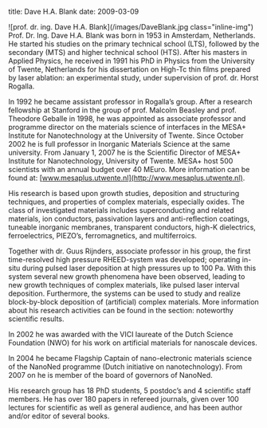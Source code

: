 title: Dave H.A. Blank
date: 2009-03-09 

![prof. dr. ing. Dave H.A. Blank](/images/DaveBlank.jpg class="inline-img") Prof. Dr. Ing. Dave H.A. Blank was born in 1953 in Amsterdam, Netherlands. He started his studies on the primary technical school (LTS), followed by the secondary (MTS) and higher technical school (HTS). After his masters in Applied Physics, he received in 1991 his PhD in Physics from the University of Twente, Netherlands for his dissertation on High-Tc thin films prepared by laser ablation: an experimental study, under supervision of prof. dr. Horst Rogalla.
<!--break-->
In 1992 he became assistant professor in Rogalla’s group. After a research fellowship at Stanford in the group of prof. Malcolm Beasley and prof. Theodore Geballe in 1998, he was appointed as associate professor and programme director on the materials science of interfaces in the MESA+ Institute for Nanotechnology at the University of Twente. Since October 2002 he is full professor in Inorganic Materials Science at the same university. From January 1, 2007 he is the Scientific Director of MESA+ Institute for Nanotechnology, University of Twente. MESA+ host 500 scientists with an annual budget over 40 MEuro. More information can be found at: [www.mesaplus.utwente.nl](http://www.mesaplus.utwente.nl). 

His research is based upon growth studies, deposition and structuring techniques, and properties of complex materials, especially oxides. The class of investigated materials includes superconducting and related materials, ion conductors, passivation layers and anti-reflection coatings, tuneable inorganic membranes, transparent conductors, high-K dielectrics, ferroelectrics, PIEZO’s, ferromagnetics, and multiferroics. 

Together with dr. Guus Rijnders, associate professor in his group, the first time-resolved high pressure RHEED-system was developed; operating in-situ during pulsed laser deposition at high pressures up to 100 Pa. With this system several new growth phenomena have been observed, leading to new growth techniques of complex materials, like pulsed laser interval deposition. Furthermore, the systems can be used to study and realize block-by-block deposition of (artificial) complex materials. More information about his research activities can be found in the section: noteworthy scientific results.

In 2002 he was awarded with the VICI laureate of the Dutch Science Foundation (NWO) for his work on artificial materials for nanoscale devices. 

In 2004 he became Flagship Captain of nano-electronic materials science of the NanoNed programme (Dutch initiative on nanotechnology). From 2007 on he is member of the board of governors of NanoNed.

His research group has 18 PhD students, 5 postdoc’s and 4 scientific staff members. He has over 180 papers in refereed journals, given over 100 lectures for scientific as well as general audience, and has been author and/or editor of several books.
